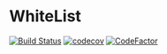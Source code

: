 # WhiteList

[![Build Status](https://travis-ci.com/The-Poolz/WhiteList.svg?branch=master)](https://travis-ci.com/The-Poolz/WhiteList)
[![codecov](https://codecov.io/gh/The-Poolz/WhiteList/branch/master/graph/badge.svg?token=lCJvViiyQc)](https://codecov.io/gh/The-Poolz/WhiteList)
[![CodeFactor](https://www.codefactor.io/repository/github/the-poolz/whitelist/badge)](https://www.codefactor.io/repository/github/the-poolz/whitelist)
